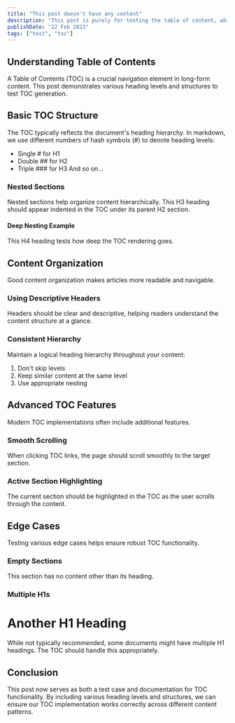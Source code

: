 ```yaml
---
title: "This post doesn't have any content"
description: "This post is purely for testing the table of content, which should not be rendered"
publishDate: "22 Feb 2023"
tags: ["test", "toc"]
---
```


## Understanding Table of Contents

A Table of Contents (TOC) is a crucial navigation element in long-form content. This post demonstrates various heading levels and structures to test TOC generation.

## Basic TOC Structure

The TOC typically reflects the document's heading hierarchy. In markdown, we use different numbers of hash symbols (#) to denote heading levels:

- Single # for H1
- Double ## for H2
- Triple ### for H3
And so on...

### Nested Sections

Nested sections help organize content hierarchically. This H3 heading should appear indented in the TOC under its parent H2 section.

#### Deep Nesting Example

This H4 heading tests how deep the TOC rendering goes.

## Content Organization

Good content organization makes articles more readable and navigable.

### Using Descriptive Headers

Headers should be clear and descriptive, helping readers understand the content structure at a glance.

### Consistent Hierarchy

Maintain a logical heading hierarchy throughout your content:

1. Don't skip levels
2. Keep similar content at the same level
3. Use appropriate nesting

## Advanced TOC Features

Modern TOC implementations often include additional features.

### Smooth Scrolling

When clicking TOC links, the page should scroll smoothly to the target section.

### Active Section Highlighting

The current section should be highlighted in the TOC as the user scrolls through the content.

## Edge Cases

Testing various edge cases helps ensure robust TOC functionality.

### Empty Sections

This section has no content other than its heading.

### Multiple H1s
# Another H1 Heading

While not typically recommended, some documents might have multiple H1 headings. The TOC should handle this appropriately.

## Conclusion

This post now serves as both a test case and documentation for TOC functionality. By including various heading levels and structures, we can ensure our TOC implementation works correctly across different content patterns.
